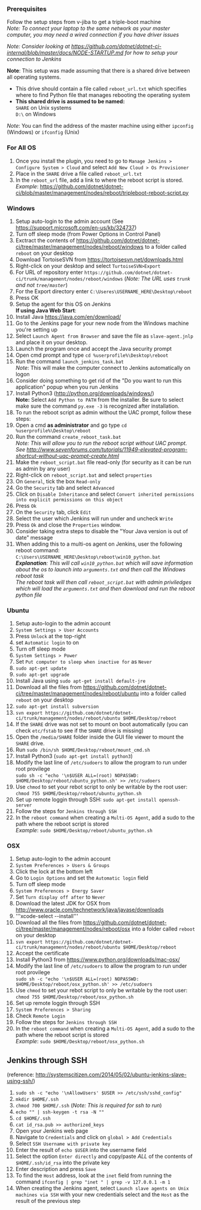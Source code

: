 ### Prerequisites

Follow the setup steps from v-jiba to get a triple-boot machine</br>
*Note: To connect your laptop to the same network as your master computer, you may need a wired connection if you have driver issues*

*Note: Consider looking at <https://github.com/dotnet/dotnet-ci-internal/blob/master/docs/NODE-STARTUP.md> for how to setup your connection to Jenkins*

**Note**: This setup was made assuming that there is a shared drive between all operating systems.</br>
 + This drive should contain a file called ```reboot_url.txt``` which specifies where to find Python file that manages rebooting the operating system</br>
 + **This shared drive is assumed to be named:**</br>
    ```SHARE``` on Unix systems</br>
    ```D:\``` on Windows

*Note*: You can find the address of the master machine using either ```ipconfig``` (Windows) or ```ifconfig``` (Unix)

### For All OS
1. Once you install the plugin, you need to go to ```Manage Jenkins > Configure System > Cloud``` and select ```Add New Cloud > Os Provisioner```
2. Place in the ```SHARE``` drive a file called ```reboot_url.txt``` 
3. In the ```reboot_url``` file, add a link to where the reboot script is stored.</br>
  *Example*: <https://github.com/dotnet/dotnet-ci/blob/master/management/nodes/reboot/tripleboot-reboot-script.py>

### Windows
1. Setup auto-login to the admin account (See <https://support.microsoft.com/en-us/kb/324737>)
2. Turn off sleep mode (from Power Options in Control Panel)
3. Exctract the contents of <https://github.com/dotnet/dotnet-ci/tree/master/management/nodes/reboot/windows> to a folder called ```reboot``` on your desktop
  1. Download TortoiseSVN from <https://tortoisesvn.net/downloads.html>
  2. Right-click on your desktop and select ```TurtoiseSVN>Export```
  3. For URL of repository enter ```https://github.com/dotnet/dotnet-ci/trunk/management/nodes/reboot/windows``` (*Note: The URL uses ```trunk``` and not ```tree/master```*)
  4. For the Export directory enter ```C:\Useres\USERNAME_HERE\Desktop\reboot```
  5. Press OK
4. Setup the agent for this OS on Jenkins</br>
	**If using Java Web Start**:
  1. Install Java <https://java.com/en/download/>
  2. Go to the Jenkins page for your new node from the Windows machine you're setting up
  3. Select ```Launch Agent from Browser``` and save the file as ```slave-agent.jnlp``` and place it on your desktop.
  4. Launch the program once and accept the Java security prompt
  5. Open cmd prompt and type ```cd %userprofile%\Desktop\reboot```
  6. Run the command ```launch_jenkins_task.bat```</br>
	*Note*: This will make the computer connect to Jenkins automatically on logon
5. Consider doing something to get rid of the "Do you want to run this application" popup when you run Jenkins
6. Install Python3 (<http://python.org/downloads/windows/>)</br>
	**Note:** Select ```Add Python to PATH``` from the installer. Be sure to select make sure the command ```py.exe -3``` is recognized after installation.
7. To run the reboot script as admin without the UAC prompt, follow these steps:
  1. Open a cmd **as administrator** and go type ```cd %userprofile%\Desktop\reboot```
  2. Run the command ```create_reboot_task.bat```</br>
		*Note: This will allow you to run the reboot script without UAC prompt. See <http://www.sevenforums.com/tutorials/11949-elevated-program-shortcut-without-uac-prompt-create.html>*
8. Make the ```reboot_script.bat``` file read-only (for security as it can be run as admin by any user)
  1. Right-click on ```reboot_script.bat``` and select ```properties```
  2. On ```General```, tick the box ```Read-only```
  3. Go the ```Security``` tab and select ```Advanced```
  4. Click on ```Disable Inheritance``` and select ```Convert inherited permissions into explicit permissions on this object```
  5. Press ```Ok```
  6. On the ```Security``` tab, click ```Edit```
  7. Select the user which Jenkins will run under and uncheck ```Write```
  8. Press ```Ok``` and close the ```Properties``` window.
9. Consider taking extra steps to disable the "Your Java version is out of date" message
10. When adding this to a multi-os agent on Jenkins, user the following reboot command: ```C:\Users\USERNAME_HERE\Desktop\reboot\win10_python.bat```</br>
		_**Explanation**:
		This will call ```win10_python.bat``` which will save information about the os to launch into ```arguments.txt``` and then call the Windows reboot task</br>
		The reboot task will then call ```reboot_script.bat``` with admin priviledges which will load the ```arguments.txt``` and then download and run the reboot python file_

### Ubuntu
1. Setup auto-login to the admin account
  1. ```System Settings > User Accounts```
  2. Press ```Unlock``` at the top-right
  3. set ```Automatic login``` to on
2. Turn off sleep mode
  1. ```System Settings > Power```
  2. Set ```Put computer to sleep when inactive for``` as ```Never```
3. ```sudo apt-get update```
4. ```sudo apt-get upgrade```
5. Install Java using ```sudo apt-get install default-jre```
6.  Download all the files from https://github.com/dotnet/dotnet-ci/tree/master/management/nodes/reboot/ubuntu into a folder called ```reboot``` on your desktop
  1. ```sudo apt-get install subversion```
  2. ```svn export https://github.com/dotnet/dotnet-ci/trunk/management/nodes/reboot/ubuntu $HOME/Desktop/reboot```</br>
7. If the ```SHARE``` drive was not set to mount on boot automatically (you can check ```etc/fstab``` to see if the ```SHARE``` drive is missing)
  1. Open the ```/media/SHARE``` folder inside the GUI file viewer to mount the ```SHARE``` drive.
  2. Run ```sudo /bin/sh $HOME/Desktop/reboot/mount_cmd.sh```</br>
8. Install Python3 (```sudo apt-get install python3```)
9. Modify the last line of ```/etc/sudoers``` to allow the program to run under root provilege</br>
  ```sudo sh -c "echo '\n$USER ALL=(root) NOPASSWD: $HOME/Desktop/reboot/ubuntu_python.sh' >> /etc/sudoers```
10. Use ```chmod``` to set your rebot script to only be writable by the root user:</br>
  ```chmod 755 $HOME/Desktop/reboot/ubuntu_python.sh```</br>
11. Set up remote loggin through SSH: ```sudo apt-get install openssh-server```
12. Follow the steps for ```Jenkins through SSH```
13. In the ```reboot command``` when creating a ```Multi-OS Agent```, add a sudo to the path where the reboot script is stored</br>
	*Example*: ```sudo $HOME/Desktop/reboot/ubuntu_python.sh```

### OSX
1. Setup auto-login to the admin account
  1. ```System Preferences > Users & Groups```
  2. Click the lock at the bottom left
  3. Go to ```Login Options``` and set the ```Automatic login``` field
2. Turn off sleep mode
  1. ```System Preferences > Energy Saver```
  2. Set ```Turn display off after``` to ```Never```
3. Download the latest JDK for OSX from <http://www.oracle.com/technetwork/java/javase/downloads>
4. '''xcode-select --install'''
5. Download all the files from https://github.com/dotnet/dotnet-ci/tree/master/management/nodes/reboot/osx into a folder called ```reboot``` on your desktop
  1. ```svn export https://github.com/dotnet/dotnet-ci/trunk/management/nodes/reboot/ubuntu $HOME/Desktop/reboot```
  2. Accept the certificate
6. Install Python3 from <https://www.python.org/downloads/mac-osx/>
7. Modify the last line of ```/etc/sudoers``` to allow the program to run under root provilege</br>
  ```sudo sh -c "echo '\n$USER ALL=(root) NOPASSWD: $HOME/Desktop/reboot/osx_python.sh' >> /etc/sudoers```
8. Use ```chmod``` to set your rebot script to only be writable by the root user:</br>
  ```chmod 755 $HOME/Desktop/reboot/osx_python.sh```</br>
9. Set up remote loggin through SSH
  1. ```System Preferences > Sharing```
  2. Check ```Remote Login```
10. Follow the steps for ```Jenkins through SSH```
11. In the ```reboot command``` when creating a ```Multi-OS Agent```, add a sudo to the path where the reboot script is stored</br>
	*Example*: ```sudo $HOME/Desktop/reboot/osx_python.sh```

## Jenkins through SSH</br>
  (reference: <http://systemscitizen.com/2014/05/02/ubuntu-jenkins-slave-using-ssh/>)</br>
  1. ```sudo sh -c "echo '\nAllowUsers' $USER >> /etc/ssh/sshd_config"```
  2. ```mkdir $HOME/.ssh```
  3. ```chmod 700 $HOME/.ssh``` (*Note: This is required for ssh to run*)
  4. ```echo "" | ssh-keygen -t rsa -N ""```
  5. ```cd $HOME/.ssh```
  5. ```cat id_rsa.pub >> authorized_keys```
  6. Open your Jenkins web page
  7. Navigate to ```Credentials``` and click on ```global > Add Credentials```
  8. Select ```SSH Username with private key```
  9. Enter the result of ```echo $USER``` into the username field
  10. Select the option ```Enter directly``` and copy/paste *ALL* of the contents of ```$HOME/.ssh/id_rsa``` into the private key
  11. Enter description and press ```Save```
  12. To find the ```Host``` address, look at the ```inet``` field from running the command ```ifconfig | grep "inet " | grep -v 127.0.0.1 -m 1```
  13. When creating the Jenkins agent, select ```Launch slave agents on Unix machines via SSH``` with your new credentials select and the ```Host``` as the result of the previous step